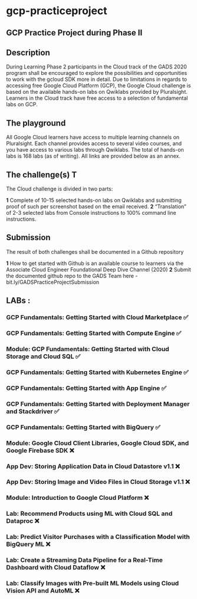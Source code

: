 # gcp-practiceproject
## GCP Practice Project during Phase II


## Description  

During Learning Phase 2 participants in the Cloud track of the GADS 2020 program shall be encouraged to explore the possibilities and opportunities to work with the gcloud SDK more in detail.  Due to limitations in regards to accessing free Google Cloud Platform (GCP), the Google Cloud challenge is based on the available hands-on labs on Qwiklabs provided by Pluralsight. Learners in the Cloud track have free access to a selection of fundamental labs on GCP.  

## The playground  
All Google Cloud learners have access to multiple learning channels on Pluralsight. Each channel provides access to several video courses, and you have access to various labs through Qwiklabs.   The total of hands-on labs is 168 labs (as of writing). All links are provided below as an annex.  

## The challenge(s)  T

The Cloud challenge is divided in two parts:  

**1** Complete of 10-15 selected hands-on labs on Qwiklabs and submitting proof of such per screenshot based on the email received. 
**2** “Translation” of 2-3 selected labs from Console instructions to 100% command line instructions.  

## Submission  

The result of both challenges shall be documented in a Github repository  
 
 **1** How to get started with Github is an available course to learners via the Associate Cloud Engineer Foundational Deep Dive Channel (2020) 
 **2** Submit the documented github repo to the GADS Team here  - bit.ly/GADSPracticeProjectSubmission



## LABs : 

### GCP Fundamentals: Getting Started with Cloud Marketplace ✅
### GCP Fundamentals: Getting Started with Compute Engine ✅
### Module: GCP Fundamentals: Getting Started with Cloud Storage and Cloud SQL ✅
### GCP Fundamentals: Getting Started with Kubernetes Engine  ✅ 
### GCP Fundamentals: Getting Started with App Engine ✅
### GCP Fundamentals: Getting Started with Deployment Manager and Stackdriver ✅
### GCP Fundamentals: Getting Started with BigQuery ✅
### Module: Google Cloud Client Libraries, Google Cloud SDK, and Google Firebase SDK ❌
### App Dev: Storing Application Data in Cloud Datastore v1.1 ❌
### App Dev: Storing Image and Video Files in Cloud Storage v1.1 ❌
### Module: Introduction to Google Cloud Platform ❌
### Lab: Recommend Products using ML with Cloud SQL and Dataproc ❌
### Lab: Predict Visitor Purchases with a Classification Model with BigQuery ML ❌
### Lab: Create a Streaming Data Pipeline for a Real-Time Dashboard with Cloud Dataflow ❌
### Lab: Classify Images with Pre-built ML Models using Cloud Vision API and AutoML ❌
